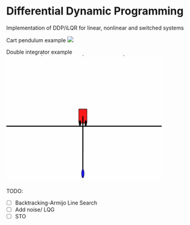 # Differential Dynamic Programming
Implementation of DDP/iLQR for linear, nonlinear and switched systems



Cart pendulum example
![](https://github.com/scharalambous3/ddp_switched_systems/blob/main/dobuleint.gif)


Double integrator example
![](https://github.com/scharalambous3/ddp_switched_systems/blob/main/cartpend.gif)


TODO:
- [ ] Backtracking-Armijo Line Search
- [ ] Add noise/ LQG
- [ ] STO
